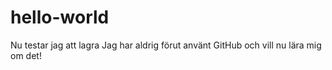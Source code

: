 # hello-world
Nu testar jag att lagra
Jag har aldrig förut använt GitHub och vill nu lära mig om det!
